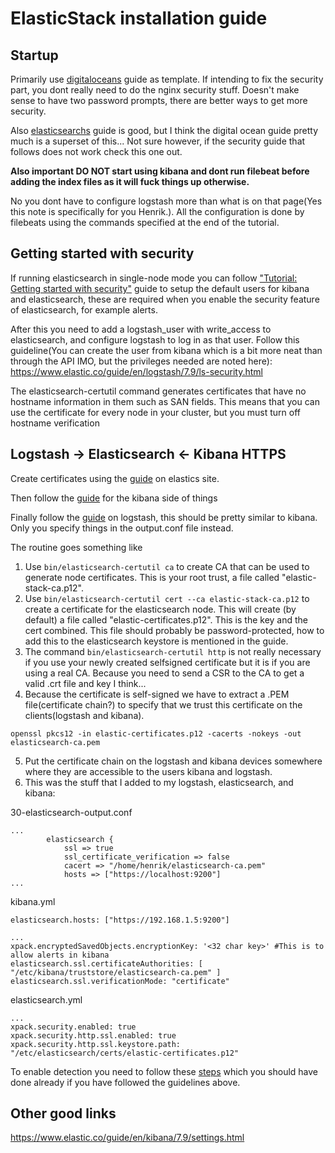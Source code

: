 # ElasticStack installation guide

## Startup
Primarily use 
[digitaloceans](https://www.digitalocean.com/community/tutorials/how-to-install-elasticsearch-logstash-and-kibana-elastic-stack-on-ubuntu-20-04)
guide as template. If intending to fix the security part, you dont really need to do the nginx security stuff. Doesn't make sense to have two password prompts, there are better ways to get more security.

Also [elasticsearchs](https://www.elastic.co/guide/en/elastic-stack-get-started/7.9/get-started-elastic-stack.html) guide is good, but I think the digital ocean guide pretty much is a superset of this... Not sure however, if the security guide that follows does not work check this one out. 

**Also important DO NOT start using kibana and dont run filebeat before adding the index files as it will fuck things up otherwise.**

No you dont have to configure logstash more than what is on that page(Yes this note is specifically for you Henrik.). All the configuration is done by filebeats using the commands specified at the end of the tutorial. 

## Getting started with security
If running elasticsearch in single-node mode you can follow ["Tutorial: Getting started with security"](https://www.elastic.co/guide/en/elasticsearch/reference/current/security-getting-started.html) guide to setup the default users for kibana and elasticsearch, these are required when you enable the security feature of elasticsearch, for example alerts. 


After this you need to add a logstash_user with write_access to elasticsearch, and configure logstash to log in as that user. Follow this guideline(You can create the user from kibana which is a bit more neat than through the API IMO, but the privileges needed are noted here):<br>
https://www.elastic.co/guide/en/logstash/7.9/ls-security.html 


The elasticsearch-certutil command generates certificates that have no hostname information in them such as SAN fields. This means that you can use the certificate for every node in your cluster, but you must turn off hostname verification

## Logstash -> Elasticsearch <- Kibana HTTPS
Create certificates using the [guide](https://www.elastic.co/guide/en/elasticsearch/reference/7.9/configuring-tls.html#node-certificates) on elastics site.

Then follow the [guide](https://www.elastic.co/guide/en/kibana/7.9/configuring-tls.html#configuring-tls-kib-es) for the kibana side of things

Finally follow the [guide](https://www.elastic.co/guide/en/logstash/7.9/ls-security.html) on logstash, this should be pretty similar to kibana. Only you specify things in the output.conf file instead.

The routine goes something like
1. Use `bin/elasticsearch-certutil ca` to create CA that can be used to generate node certificates. This is your root trust, a file called "elastic-stack-ca.p12".
2. Use `bin/elasticsearch-certutil cert --ca elastic-stack-ca.p12` to create a certificate for the elasticsearch node. This will create (by default) a file called "elastic-certificates.p12". This is the key and the cert combined. This file should probably be password-protected, how to add this to the elasticsearch keystore is mentioned in the guide.
3. The command `bin/elasticsearch-certutil http` is not really necessary if you use your newly created selfsigned certificate but it is if you are using a real CA. Because you need to send a CSR to the CA to get a valid .crt file and key I think... 
4. Because the certificate is self-signed we have to extract a .PEM file(certificate chain?) to specify that we trust this certificate on the clients(logstash and kibana).
```
openssl pkcs12 -in elastic-certificates.p12 -cacerts -nokeys -out elasticsearch-ca.pem
```
5. Put the certificate chain on the logstash and kibana devices somewhere where they are accessible to the users kibana and logstash. 
6. This was the stuff that I added to my logstash, elasticsearch, and kibana:

30-elasticsearch-output.conf
```
...
        elasticsearch {
            ssl => true
            ssl_certificate_verification => false
            cacert => "/home/henrik/elasticsearch-ca.pem"
            hosts => ["https://localhost:9200"]
...
```
kibana.yml
```
elasticsearch.hosts: ["https://192.168.1.5:9200"]

...
xpack.encryptedSavedObjects.encryptionKey: '<32 char key>' #This is to allow alerts in kibana
elasticsearch.ssl.certificateAuthorities: [ "/etc/kibana/truststore/elasticsearch-ca.pem" ]
elasticsearch.ssl.verificationMode: "certificate"
```

elasticsearch.yml
```
...
xpack.security.enabled: true
xpack.security.http.ssl.enabled: true
xpack.security.http.ssl.keystore.path: "/etc/elasticsearch/certs/elastic-certificates.p12"
```

To enable detection you need to follow these [steps](https://www.elastic.co/guide/en/security/7.9/detections-permissions-section.html) which you should have done already if you have followed the guidelines above. 

## Other good links
https://www.elastic.co/guide/en/kibana/7.9/settings.html